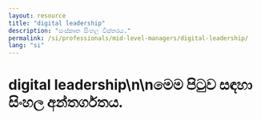 ```yaml
---
layout: resource
title: "digital leadership"
description: "සංස්කෘත සිංහල විස්තරය."
permalink: /si/professionals/mid-level-managers/digital-leadership/
lang: "si"
---
```


# digital leadership\n\nමෙම පිටුව සඳහා සිංහල අන්තර්ගතය.
